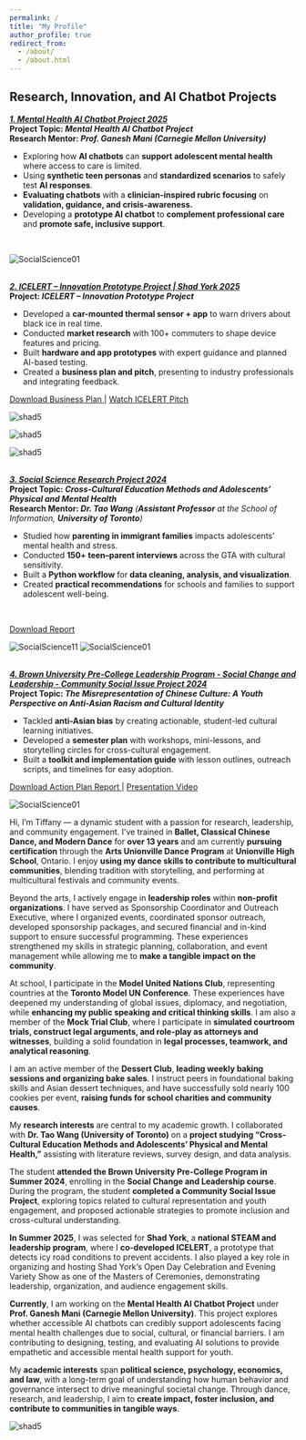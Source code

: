 ```yaml
---
permalink: /
title: "My Profile"
author_profile: true
redirect_from: 
  - /about/
  - /about.html
---
```

## Research, Innovation, and AI Chatbot Projects

<a href="https://www.tiffu.ca/teaching/MentalHealthAIChatbotProject" target='_blank'><i>**1. Mental Health AI Chatbot Project 2025**</i></a>
<br>**Project Topic: <i>Mental Health AI Chatbot Project</i>**
<br>**Research Mentor: <i>Prof. Ganesh Mani (Carnegie Mellon University)</i>**
* Exploring how **AI chatbots** can **support adolescent mental health** where access to care is limited.
* Using **synthetic teen personas** and **standardized scenarios** to safely test **AI responses**.
* **Evaluating chatbots** with a **clinician-inspired rubric focusing** on **validation, guidance, and crisis-awareness.**
* Developing a **prototype AI chatbot** to **complement professional care** and **promote safe, inclusive support**.
<br>

![SocialScience01](https://www.tiffu.ca/images/ai1.png)

<br><a href="https://www.tiffu.ca/teaching/ICELERTProject" target='_blank'><i>**2. ICELERT – Innovation Prototype Project | Shad York 2025**</i></a>
<br>**Project: <i>ICELERT – Innovation Prototype Project</i>** 
* Developed a **car-mounted thermal sensor + app** to warn drivers about black ice in real time.
* Conducted **market research** with 100+ commuters to shape device features and pricing.
* Built **hardware and app prototypes** with expert guidance and planned AI-based testing.
* Created a **business plan and pitch**, presenting to industry professionals and integrating feedback.

<a href="https://www.tiffu.ca/files/ICELERT - Business Plan.pdf" target="_blank" rel="noopener noreferrer">Download Business Plan
</a> | <a href="https://www.tiffu.ca/files/DE 60s VID.mp4" target="_blank" rel="noopener noreferrer">Watch ICELERT Pitch</a>&nbsp;
<br>

![shad5](https://www.tiffu.ca/images/shadproject1.png)

![shad5](https://www.tiffu.ca/images/shad5.jpg)

![shad5](https://www.tiffu.ca/images/shad3.jpeg)

<br><a href="https://www.tiffu.ca/teaching/SocialScienceResearchProject" target='_blank'><i>**3. Social Science Research Project 2024**</i></a>
<br>**Project Topic: <i>Cross-Cultural Education Methods and Adolescents’ Physical and Mental Health</i>**
<br>**Research Mentor: <i>Dr. Tao Wang** (**Assistant Professor** at the School of Information, **University of Toronto**)</i>
* Studied how **parenting in immigrant families** impacts adolescents’ mental health and stress.
* Conducted **150+ teen–parent interviews** across the GTA with cultural sensitivity.
* Built a **Python workflow** for **data cleaning, analysis, and visualization**.
* Created **practical recommendations** for schools and families to support adolescent well-being.
<br>

<a href="https://www.tiffu.ca/files/AMH_PS_0608.pdf" target="_blank" rel="noopener noreferrer">Download Report</a>&nbsp;
<br>

![SocialScience11](https://www.tiffu.ca/images/socialscienceproject11.JPG)
![SocialScience01](https://www.tiffu.ca/images/socialscienceproject1.jpg)

<br><a href="https://www.tiffu.ca/teaching/CommunitySocialIssueProject" target='_blank'><i>**4. Brown University Pre-College Leadership Program - Social Change and Leadership - Community Social Issue Project 2024**</i></a>
<br>**Project Topic: <i>The Misrepresentation of Chinese Culture: A Youth Perspective on Anti-Asian Racism and Cultural Identity**</i>
* Tackled **anti-Asian bias** by creating actionable, student-led cultural learning initiatives.
* Developed a **semester plan** with workshops, mini-lessons, and storytelling circles for cross-cultural engagement.
* Built a **toolkit and implementation guide** with lesson outlines, outreach scripts, and timelines for easy adoption.

<a href="https://www.tiffu.ca/files/Step 8B_ Action plan Final Report - Tiffany Fu.pdf" target="_blank" rel="noopener noreferrer">Download Action Plan Report
</a> | <a href="https://www.tiffu.ca/files/Action plan Presentation.mp4" target="_blank" rel="noopener noreferrer">Presentation Video</a>&nbsp;
<br>

![SocialScience01](https://www.tiffu.ca/images/socialsciencebrown.png)

Hi, I’m Tiffany — a dynamic student with a passion for research, leadership, and community engagement. I’ve trained in **Ballet, Classical Chinese Dance, and Modern Dance** for **over 13 years** and am currently **pursuing certification** through the **Arts Unionville Dance Program** at **Unionville High School**, Ontario. I enjoy **using my dance skills to contribute to multicultural communities**, blending tradition with storytelling, and performing at multicultural festivals and community events.

Beyond the arts, I actively engage in **leadership roles** within **non-profit organizations**. I have served as Sponsorship Coordinator and Outreach Executive, where I organized events, coordinated sponsor outreach, developed sponsorship packages, and secured financial and in-kind support to ensure successful programming. These experiences strengthened my skills in strategic planning, collaboration, and event management while allowing me to **make a tangible impact on the community**.

At school, I participate in the **Model United Nations Club**, representing countries at the **Toronto Model UN Conference**. These experiences have deepened my understanding of global issues, diplomacy, and negotiation, while **enhancing my public speaking and critical thinking skills**. I am also a member of the **Mock Trial Club**, where I participate in **simulated courtroom trials, construct legal arguments, and role-play as attorneys and witnesses**, building a solid foundation in **legal processes, teamwork, and analytical reasoning**.

I am an active member of the **Dessert Club**, **leading weekly baking sessions and organizing bake sales**. I instruct peers in foundational baking skills and Asian dessert techniques, and have successfully sold nearly 100 cookies per event, **raising funds for school charities and community causes**.

My **research interests** are central to my academic growth. I collaborated with **Dr. Tao Wang (University of Toronto)** on a **project studying “Cross-Cultural Education Methods and Adolescents’ Physical and Mental Health,”** assisting with literature reviews, survey design, and data analysis.

The student **attended the Brown University Pre-College Program in Summer 2024**, enrolling in the **Social Change and Leadership course**. During the program, the student **completed a Community Social Issue Project**, exploring topics related to cultural representation and youth engagement, and proposed actionable strategies to promote inclusion and cross-cultural understanding.

**In Summer 2025**, I was selected for **Shad York**, a **national STEAM and leadership program**, where I **co-developed ICELERT**, a prototype that detects icy road conditions to prevent accidents. I also played a key role in organizing and hosting Shad York’s Open Day Celebration and Evening Variety Show as one of the Masters of Ceremonies, demonstrating leadership, organization, and audience engagement skills.

**Currently**, I am working on the **Mental Health AI Chatbot Project** under **Prof. Ganesh Mani (Carnegie Mellon University)**. This project explores whether accessible AI chatbots can credibly support adolescents facing mental health challenges due to social, cultural, or financial barriers. I am contributing to designing, testing, and evaluating AI solutions to provide empathetic and accessible mental health support for youth.

My **academic interests** span **political science, psychology, economics, and law**, with a long-term goal of understanding how human behavior and governance intersect to drive meaningful societal change. Through dance, research, and leadership, I aim to **create impact, foster inclusion, and contribute to communities in tangible ways**.

![shad5](https://www.tiffu.ca/images/tiffanyprofile1.JPG)




